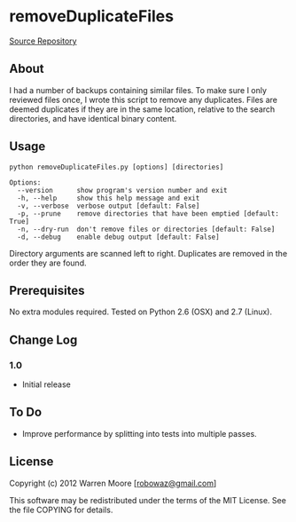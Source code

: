# removeDuplicateFiles

[Source Repository](https://github.com/robowaz/removeDuplicateFiles)

## About

I had a number of backups containing similar files. To make sure I only reviewed
files once, I wrote this script to remove any duplicates. Files are deemed
duplicates if they are in the same location, relative to the search directories,
and have identical binary content.

## Usage

    python removeDuplicateFiles.py [options] [directories]

    Options:
      --version      show program's version number and exit
      -h, --help     show this help message and exit
      -v, --verbose  verbose output [default: False]
      -p, --prune    remove directories that have been emptied [default: True]
      -n, --dry-run  don't remove files or directories [default: False]
      -d, --debug    enable debug output [default: False]

Directory arguments are scanned left to right. Duplicates are removed in
the order they are found.

## Prerequisites

No extra modules required. Tested on Python 2.6 (OSX) and 2.7 (Linux).

## Change Log

### 1.0
* Initial release

## To Do

* Improve performance by splitting into tests into multiple passes.

## License

Copyright (c) 2012 Warren Moore [robowaz@gmail.com]

This software may be redistributed under the terms of the MIT License.
See the file COPYING for details.
